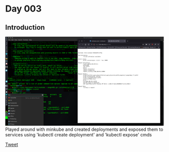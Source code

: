 # Day 003

## Introduction
![Alt text](image.png)
Played around with minkube and created deployments and exposed them to services using 'kubectl create deployment' and 'kubectl expose' cmds

[Tweet](https://twitter.com/TusharC29050031/status/1674441572073582607?s=20)